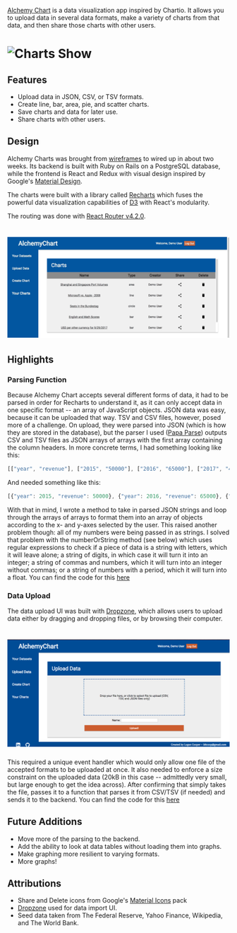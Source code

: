 [Alchemy Chart](alchemychart.herokuapp.com) is a data visualization app inspired by Chartio. It allows you to upload data in several data formats, make a variety of charts from that data, and then share those charts with other users.

# ![Charts Show](https://raw.githubusercontent.com/ldtcooper/alchemy-chart/master/docs/login.gif)

## Features
  * Upload data in JSON, CSV, or TSV formats.
  * Create line, bar, area, pie, and scatter charts.
  * Save charts and data for later use.
  * Share charts with other users.

## Design
  Alchemy Charts was brought from [wireframes](https://github.com/ldtcooper/alchemy-chart/wiki/Wireframes) to wired up in about two weeks.
  Its backend is built with Ruby on Rails on a PostgreSQL database, while the frontend is React and Redux with visual design inspired by Google's [Material Design](https://material.io/guidelines/).

  The charts were built with a library called [Recharts](http://recharts.org/) which fuses the powerful data visualization capabilities of [D3](https://d3js.org/) with React's modularity.

  The routing was done with [React Router v4.2.0](https://github.com/ReactTraining/react-router).

  # ![Charts Show](https://raw.githubusercontent.com/ldtcooper/alchemy-chart/master/docs/graph.gif)


## Highlights
### Parsing Function
  Because Alchemy Chart accepts several different forms of data, it had to be parsed in order for Recharts to understand it, as it can only accept data in one specific format -- an array of JavaScript objects. JSON data was easy, because it can be uploaded that way. TSV and CSV files, however, posed more of a challenge. On upload, they were parsed into JSON (which is how they are stored in the database), but the parser I used ([Papa Parse](http://papaparse.com/)) outputs CSV and TSV files as JSON arrays of arrays with the first array containing the column headers.
  In more concrete terms, I had something looking like this:
  ```javascript
  [["year", "revenue"], ["2015", "50000"], ["2016", "65000"], ["2017", "42000"]]
  ```
  And needed something like this:
  ```javascript
  [{"year": 2015, "revenue": 50000}, {"year": 2016, "revenue": 65000}, {"year": 2017, "revenue": 42000}]
  ```

  With that in mind, I wrote a method to take in parsed JSON strings and loop through the arrays of arrays to format them into an array of objects according to the x- and y-axes selected by the user. This raised another problem though: all of my numbers were being passed in as strings. I solved that problem with the numberOrString method (see below) which uses regular expressions to check if a piece of data is a string with letters, which it will leave alone; a string of digits, in which case it will turn it into an integer; a string of commas and numbers, which it will turn into an integer without commas; or a string of numbers with a period, which it will turn into a float.
  You can find the code for this [here](./docs/parser_demo.md)

### Data Upload
  The data upload UI was built with [Dropzone](https://github.com/react-dropzone/react-dropzone), which allows users to upload data either by dragging and dropping files, or by browsing their computer.

  # ![Charts Show](https://raw.githubusercontent.com/ldtcooper/alchemy-chart/master/docs/upload.png)

  This required a unique event handler which would only allow one file of the accepted formats to be uploaded at once. It also needed to enforce a size constraint on the uploaded data (20kB in this case -- admittedly very small, but large enough to get the idea across). After confirming that  simply takes the file, passes it to a function that parses it from CSV/TSV (if needed) and sends it to the backend.
  You can find the code for this [here](./docs/upload_demo.md)

## Future Additions
  * Move more of the parsing to the backend.
  * Add the ability to look at data tables without loading them into graphs.
  * Make graphing more resilient to varying formats.
  * More graphs!



## Attributions
  * Share and Delete icons from Google's [Material Icons](https://material.io/icons/) pack
  * [Dropzone](https://github.com/react-dropzone/react-dropzone) used for data import UI.
  * Seed data taken from The Federal Reserve, Yahoo Finance, Wikipedia, and The World Bank.
